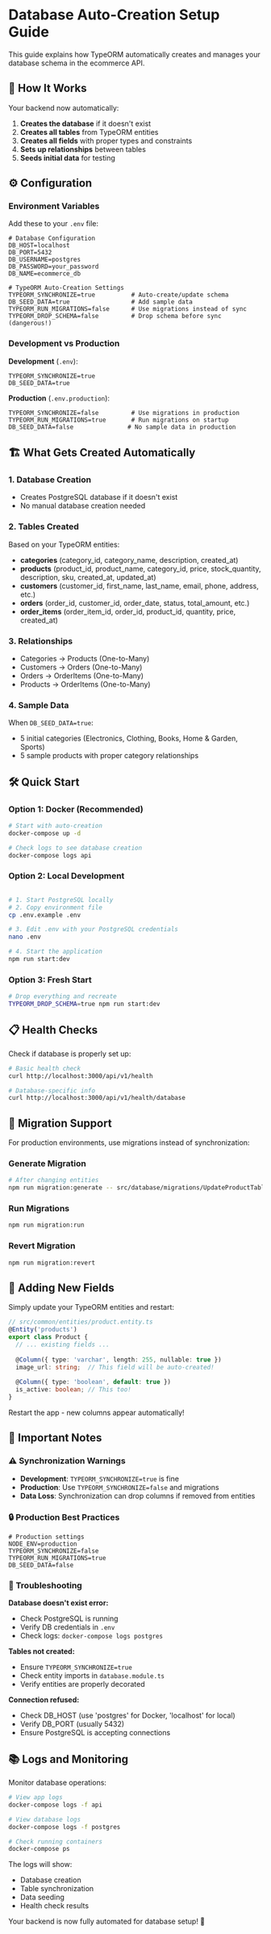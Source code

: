 # Database Auto-Creation Setup Guide

This guide explains how TypeORM automatically creates and manages your database schema in the ecommerce API.

## 🚀 How It Works

Your backend now automatically:
1. **Creates the database** if it doesn't exist
2. **Creates all tables** from TypeORM entities
3. **Creates all fields** with proper types and constraints
4. **Sets up relationships** between tables
5. **Seeds initial data** for testing

## ⚙️ Configuration

### Environment Variables

Add these to your `.env` file:

```env
# Database Configuration
DB_HOST=localhost
DB_PORT=5432
DB_USERNAME=postgres
DB_PASSWORD=your_password
DB_NAME=ecommerce_db

# TypeORM Auto-Creation Settings
TYPEORM_SYNCHRONIZE=true          # Auto-create/update schema
DB_SEED_DATA=true                 # Add sample data
TYPEORM_RUN_MIGRATIONS=false      # Use migrations instead of sync
TYPEORM_DROP_SCHEMA=false         # Drop schema before sync (dangerous!)
```

### Development vs Production

**Development** (`.env`):
```env
TYPEORM_SYNCHRONIZE=true
DB_SEED_DATA=true
```

**Production** (`.env.production`):
```env
TYPEORM_SYNCHRONIZE=false         # Use migrations in production
TYPEORM_RUN_MIGRATIONS=true       # Run migrations on startup
DB_SEED_DATA=false               # No sample data in production
```

## 🏗️ What Gets Created Automatically

### 1. Database Creation
- Creates PostgreSQL database if it doesn't exist
- No manual database creation needed

### 2. Tables Created
Based on your TypeORM entities:

- **categories** (category_id, category_name, description, created_at)
- **products** (product_id, product_name, category_id, price, stock_quantity, description, sku, created_at, updated_at)
- **customers** (customer_id, first_name, last_name, email, phone, address, etc.)
- **orders** (order_id, customer_id, order_date, status, total_amount, etc.)
- **order_items** (order_item_id, order_id, product_id, quantity, price, created_at)

### 3. Relationships
- Categories → Products (One-to-Many)
- Customers → Orders (One-to-Many)
- Orders → OrderItems (One-to-Many)
- Products → OrderItems (One-to-Many)

### 4. Sample Data
When `DB_SEED_DATA=true`:
- 5 initial categories (Electronics, Clothing, Books, Home & Garden, Sports)
- 5 sample products with proper category relationships

## 🛠️ Quick Start

### Option 1: Docker (Recommended)
```bash
# Start with auto-creation
docker-compose up -d

# Check logs to see database creation
docker-compose logs api
```

### Option 2: Local Development
```bash

# 1. Start PostgreSQL locally
# 2. Copy environment file
cp .env.example .env

# 3. Edit .env with your PostgreSQL credentials
nano .env

# 4. Start the application
npm run start:dev
```

### Option 3: Fresh Start
```bash
# Drop everything and recreate
TYPEORM_DROP_SCHEMA=true npm run start:dev
```

## 📋 Health Checks

Check if database is properly set up:

```bash
# Basic health check
curl http://localhost:3000/api/v1/health

# Database-specific info
curl http://localhost:3000/api/v1/health/database
```

## 🔄 Migration Support

For production environments, use migrations instead of synchronization:

### Generate Migration
```bash
# After changing entities
npm run migration:generate -- src/database/migrations/UpdateProductTable
```

### Run Migrations
```bash
npm run migration:run
```

### Revert Migration
```bash
npm run migration:revert
```

## 🎯 Adding New Fields

Simply update your TypeORM entities and restart:

```typescript
// src/common/entities/product.entity.ts
@Entity('products')
export class Product {
  // ... existing fields ...
  
  @Column({ type: 'varchar', length: 255, nullable: true })
  image_url: string;  // This field will be auto-created!
  
  @Column({ type: 'boolean', default: true })
  is_active: boolean; // This too!
}
```

Restart the app - new columns appear automatically!

## 🚨 Important Notes

### ⚠️ Synchronization Warnings
- **Development**: `TYPEORM_SYNCHRONIZE=true` is fine
- **Production**: Use `TYPEORM_SYNCHRONIZE=false` and migrations
- **Data Loss**: Synchronization can drop columns if removed from entities

### 🔒 Production Best Practices
```env
# Production settings
NODE_ENV=production
TYPEORM_SYNCHRONIZE=false
TYPEORM_RUN_MIGRATIONS=true
DB_SEED_DATA=false
```

### 🐛 Troubleshooting

**Database doesn't exist error:**
- Check PostgreSQL is running
- Verify DB credentials in `.env`
- Check logs: `docker-compose logs postgres`

**Tables not created:**
- Ensure `TYPEORM_SYNCHRONIZE=true`
- Check entity imports in `database.module.ts`
- Verify entities are properly decorated

**Connection refused:**
- Check DB_HOST (use 'postgres' for Docker, 'localhost' for local)
- Verify DB_PORT (usually 5432)
- Ensure PostgreSQL is accepting connections

## 📚 Logs and Monitoring

Monitor database operations:
```bash
# View app logs
docker-compose logs -f api

# View database logs  
docker-compose logs -f postgres

# Check running containers
docker-compose ps
```

The logs will show:
- Database creation
- Table synchronization
- Data seeding
- Health check results

Your backend is now fully automated for database setup! 🎉